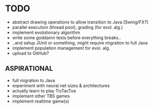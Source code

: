 TODO
====

- abstract drawing operations to allow transition to Java [Swing/FX?]
- parallel execution (thread pool), grading (for evol. alg.)
- implement evolutionary algorithm
- write some goddamn tests before everything breaks..
- ..and setup JUnit or something, might require migration to full Java
- implement population management for evol. alg.
- upload to GitHub?

ASPIRATIONAL
------------

- full migration to Java
- experiment with neural net sizes & architectures
- actually learn to play TicTacToe
- implement other TBS games
- implement realtime game(s)
